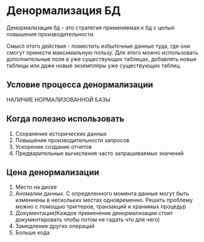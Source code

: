 # Денормализация БД

Денормализация бд - это стратегия применяемая к бд с целью повышения
производительности.

Смысл этого действия - поместить избыточные данные туда, где они смогут принести
максимальную пользу. Для этого можно использовать дополнительные поля в уже
существующих таблицах, добавлять новые таблицы или даже новые экземпляры уже
существующих таблиц.

## Условие процесса денормализации

НАЛИЧИЕ НОРМАЛИЗОВАННОЙ БАЗЫ

## Когда полезно использовать

1. Сохранение исторических данных
2. Повышение производительности запросов
3. Ускорение создание отчетов
4. Предварительные вычисления часто запрашиваемых значений

## Цена денормализации

1. Место на диске
2. Аномалии данных. С определенного момента данные могут быть изменнены в нескольких
   местах одновременно. Решить проблему можно с помощью триггеров, транзакций и хранимых
   процедур
3. Документация(Каждое применение денормализации стоит документировать чтобы потом
   не гадать что для чего)
4. Замедление других операций
5. Больше кода
